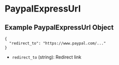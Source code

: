 # PaypalExpressUrl

## Example PaypalExpressUrl Object

```
{
  "redirect_to": "https://www.paypal.com/..."
}
```

* `redirect_to` (string): Redirect link
